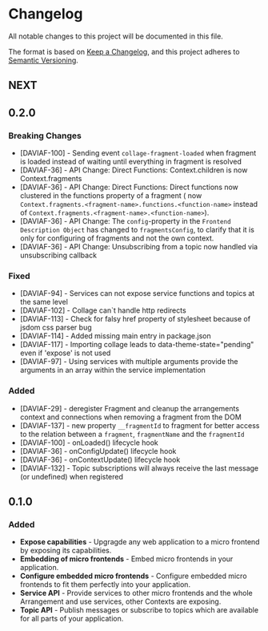 # Changelog
All notable changes to this project will be documented in this file.

The format is based on [Keep a Changelog](https://keepachangelog.com/en/1.0.0/),
and this project adheres to [Semantic Versioning](https://semver.org/spec/v2.0.0.html).

## NEXT


## 0.2.0
### Breaking Changes
- [DAVIAF-100] - Sending event `collage-fragment-loaded` when fragment is loaded instead of waiting until everything in fragment is resolved
- [DAVIAF-36] - API Change: Direct Functions: Context.children is now Context.fragments
- [DAVIAF-36] - API Change: Direct Functions: Direct functions now clustered in the functions property of a fragment ( now `Context.fragments.<fragment-name>.functions.<function-name>` instead of `Context.fragments.<fragment-name>.<function-name>`).
- [DAVIAF-36] - API Change: The `config`-property in the `Frontend Description Object` has changed to `fragmentsConfig`, to clarify that it is only for configuring of fragments and not the own context.
- [DAVIAF-36] - API Change: Unsubscribing from a topic now handled via unsubscribing callback

### Fixed
- [DAVIAF-94] - Services can not expose service functions and topics at the same level
- [DAVIAF-102] - Collage can`t handle http redirects
- [DAVIAF-113] - Check for falsy href property of stylesheet because of jsdom css parser bug
- [DAVIAF-114] - Added missing main entry in package.json
- [DAVIAF-117] - Importing collage leads to data-theme-state="pending" even if 'expose' is not used
- [DAVIAF-97] - Using services with multiple arguments provide the arguments in an array within the service implementation

### Added
- [DAVIAF-29] - deregister Fragment and cleanup the arrangements context and connections when removing a fragment from the DOM 
- [DAVIAF-137] - new property `__fragmentId` to fragment for better access to the relation between a `fragment`, `fragmentName` and the `fragmentId`
- [DAVIAF-100] - onLoaded() lifecycle hook 
- [DAVIAF-36] - onConfigUpdate() lifecycle hook
- [DAVIAF-36] - onContextUpdate() lifecycle hook
- [DAVIAF-132] - Topic subscriptions will always receive the last message (or undefined) when registered


## 0.1.0

### Added
- **Expose capabilities** - Upgragde any web application to a micro frontend by exposing its capabilities.
- **Embedding of micro frontends** - Embed micro frontends in your application.
- **Configure embedded micro frontends** - Configure embedded micro frontends to fit them perfectly into your application.
- **Service API** - Provide services to other micro frontends and the whole Arrangement and use services, other Contexts are exposing.
- **Topic API** - Publish messages or subscribe to topics which are available for all parts of your application.

